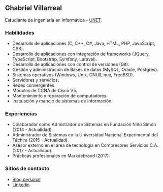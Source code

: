 ## Ghabriel Villarreal

Estudiante de Ingeniería en Informática - [UNET](http://www.unet.edu.ve/).

### Habilidades
- Desarrollo de aplicaciones (C, C++, C#, Java, HTML, PHP, JavaScript, CSS).
- Desarrollo de aplicaciones con integración de frameworks (JQuery, TypeScript, Bootstrap, Symfony, Laravel).
- Desarrollo de aplicaciones con control de versiones (Git).
- Gestión y administración de Bases de datos (MySQL, Oracle, Postgres).
- Sistemas operativos (Windows, Unix, GNU/Linux, FreeBSD).
- Servidores y servicios.
- Redes convergentes.
- Módulos de CCNA de Cisco V5.
- Mantenimiento y reparación de computadores.
- Instalación y manejo de sistemas de información.

### Experiencias

- Colaborador como Admistrador de Sistemas en Fundación Niño Simón (2014 - Actualidad).
- Administrador de Sistemas en la Universidad Nacional Experimental del Táchira (2015 - Actualidad).
- Asesor externo en el área de tecnología en Compresores Servicios C.A. (2017 - Actualidad).
- Prácticas profesionales en Markdebrand (2017).

### Sitios de contacto

- [Blog personal](https://ghabrielv.wordpress.com/)
- [Linkedin](https://ve.linkedin.com/in/ghabriel-villarreal-91b758115)

